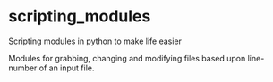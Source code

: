# scripting_modules

Scripting modules in python to make life easier


Modules for grabbing, changing and modifying files based upon line-number of an input file.

